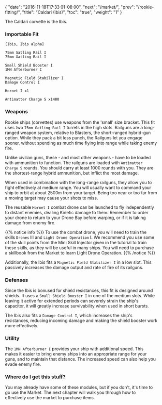 {
  "date": "2016-11-18T17:33:01-08:00",
  "next": "/market/",
  "prev": "/rookie-fitting/",
  "title": "Caldari (Ibis)",
  "toc": "true",
  "weight": "1"
}

The Caldari corvette is the Ibis.

### Importable Fit

    [Ibis, Ibis alpha]

    75mm Gatling Rail I
    75mm Gatling Rail I

    Small Shield Booster I
    1MN Afterburner I

    Magnetic Field Stabilizer I
    Damage Control I

    Hornet I x1

    Antimatter Charge S x1400


### Weapons

Rookie ships (corvettes) use weapons from the 'small' size bracket.
This fit uses two `75mm Gatling Rail I` turrets in the high slots.
Railguns are a long-ranged weapon system, relative to Blasters, the short-ranged hybrid-gun option.
While they pack a bit less punch, the Railguns let you engage sooner,
without spending as much time flying into range while taking enemy fire.

Unlike civilian guns, these - and most other weapons - have to be loaded with ammunition to function.
The railguns are loaded with `Antimatter Charge S` rounds.
You should carry at least 1000 rounds with you.
They are the shortest-range hybrid ammunition, but inflict the most damage. 

When used in combination with the long-range railguns, they allow you to fight effectively at medium range.
You will usually want to command your ship to orbit at about 2500m from your target.
Being too near or too far from a moving target may cause your shots to miss.

The reusable `Hornet I` combat drone can be launched to fly independently to distant enemies,
dealing Kinetic damage to them.  Remember to order your drone to return to your
Drone Bay before warping, or if it is taking damage from enemy fire.

{{% notice info %}}
To use the combat drone, you will need to train the skills `Drones` III and `Light Drone Operation` I.
We recommend you use some of the skill points from the Mini Skill Injector
given in the tutorial to train these skills, as they will be useful in many ships.
You will need to purchase a skillbook from the Market to learn Light Drone Operation.
{{% /notice %}}

Additionally, the Ibis fits a `Magnetic Field Stabilizer I` in a low slot.
This passively increases the damage output and rate of fire of its railguns.

### Defenses

Since the Ibis is bonused for shield resistances, this fit is designed around shields.
It uses a `Small Shield Booster I` in one of the medium slots.
While leaving it active for extended periods can severely strain the ship's capacitor,
it will greatly increase survivability when used in short bursts.

The Ibis also fits a `Damage Control I`, which increases the ship's resistances, 
reducing incoming damage and making the shield booster work more effectively.

### Utility

The `1MN Afterburner I` provides your ship with additional speed. 
This makes it easier to bring enemy ships into an appropriate range for your guns,
and to maintain that distance.  The increased speed can also help you evade enemy fire.

### Where do I get this stuff?

You may already have some of these modules, but if you don't, it's time to go use the Market.
The next chapter will walk you through how to effectively use the market to purchase items.
